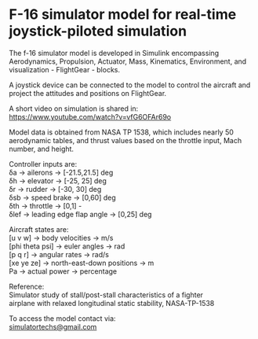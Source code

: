 # F-16 simulator model for real-time joystick-piloted simulation 

The f-16 simulator model is developed in Simulink encompassing Aerodynamics, Propulsion, Actuator, Mass, Kinematics, Environment, and visualization - FlightGear - blocks. 

A joystick device can be connected to the model to control the aircraft and project the attitudes and positions on FlightGear. 

A short video on simulation is shared in:  
https://www.youtube.com/watch?v=vfG6OFAr69o

Model data is obtained from NASA TP 1538, which includes nearly 50 aerodynamic tables, and thrust values based on the throttle input, Mach number, and height.

Controller inputs are:  
δa    ->    ailerons                   -> [-21.5,21.5] deg  
δh    ->    elevator                   -> [-25, 25]    deg  
δr    ->    rudder                     -> [-30, 30]    deg  
δsb   ->    speed brake                -> [0,60]       deg  
δth   ->    throttle                   -> [0,1]         -  
δlef  ->    leading edge flap angle    -> [0,25]       deg  
  
Aircraft states are:  
[u v w]           ->  body velocities        ->      m/s  
[phi theta psi]   ->  euler angles    ->             rad  
[p q r]            -> angular rates    ->            rad/s  
[xe ye ze]        ->  north-east-down positions  ->  m  
Pa             ->     actual power      ->           percentage  
  
Reference:  
Simulator study of stall/post-stall characteristics of a fighter  
airplane with relaxed longitudinal static stability, NASA-TP-1538  
  
To access the model contact via:  
simulatortechs@gmail.com
